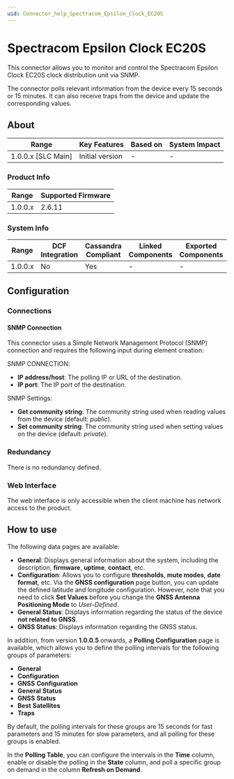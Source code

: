 ```yaml
---
uid: Connector_help_Spectracom_Epsilon_Clock_EC20S
---
```


# Spectracom Epsilon Clock EC20S

This connector allows you to monitor and control the Spectracom Epsilon Clock EC20S clock distribution unit via SNMP.

The connector polls relevant information from the device every 15 seconds or 15 minutes. It can also receive traps from the device and update the corresponding values.

## About

| **Range**            | **Key Features** | **Based on** | **System Impact** |
|----------------------|------------------|--------------|-------------------|
| 1.0.0.x \[SLC Main\] | Initial version  | \-           | \-                |

### Product Info

| **Range** | **Supported Firmware** |
|-----------|------------------------|
| 1.0.0.x   | 2.6.11                 |

### System Info

| **Range** | **DCF Integration** | **Cassandra Compliant** | **Linked Components** | **Exported Components** |
|-----------|---------------------|-------------------------|-----------------------|-------------------------|
| 1.0.0.x   | No                  | Yes                     | \-                    | \-                      |

## Configuration

### Connections

#### SNMP Connection

This connector uses a Simple Network Management Protocol (SNMP) connection and requires the following input during element creation:

SNMP CONNECTION:

- **IP address/host**: The polling IP or URL of the destination.
- **IP port**: The IP port of the destination.

SNMP Settings:

- **Get community string**: The community string used when reading values from the device (default: *public*).
- **Set community string**: The community string used when setting values on the device (default: *private*).

### Redundancy

There is no redundancy defined.

### Web Interface

The web interface is only accessible when the client machine has network access to the product.

## How to use

The following data pages are available:

- **General**: Displays general information about the system, including the description, **firmware**, **uptime**, **contact**, etc.
- **Configuration**: Allows you to configure **thresholds**, **mute modes**, **date format**, etc. Via the **GNSS configuration** page button, you can update the defined latitude and longitude configuration. However, note that you need to click **Set Values** before you change the **GNSS Antenna Positioning Mode** to *User-Defined*.
- **General Status**: Displays information regarding the status of the device **not related to GNSS**.
- **GNSS Status**: Displays information regarding the GNSS status.

In addition, from version **1.0.0.5** onwards, a **Polling Configuration** page is available, which allows you to define the polling intervals for the following groups of parameters:

- **General**
- **Configuration**
- **GNSS** **Configuration**
- **General** **Status**
- **GNSS** **Status**
- **Best** **Satellites**
- **Traps**

By default, the polling intervals for these groups are 15 seconds for fast parameters and 15 minutes for slow parameters, and all polling for these groups is enabled.

In the **Polling Table**, you can configure the intervals in the **Time** column, enable or disable the polling in the **State** column, and poll a specific group on demand in the column **Refresh on Demand**.
